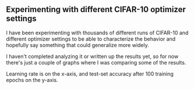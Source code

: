 ## Experimenting with different CIFAR-10 optimizer settings

I have been experimenting with thousands of different runs of CIFAR-10 and different optimizer settings to be able to characterize the behavior and hopefully say something that could generalize more widely.

I haven't completed analyzing it or written up the results yet, so for now there's just a couple of graphs where I was comparing some of the results.

Learning rate is on the x-axis, and test-set accuracy after 100 training epochs on the y-axis.
